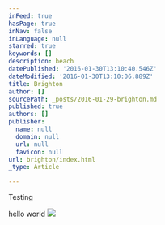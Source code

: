 ```yaml
---
inFeed: true
hasPage: true
inNav: false
inLanguage: null
starred: true
keywords: []
description: beach
datePublished: '2016-01-30T13:10:40.546Z'
dateModified: '2016-01-30T13:10:06.889Z'
title: Brighton
author: []
sourcePath: _posts/2016-01-29-brighton.md
published: true
authors: []
publisher:
  name: null
  domain: null
  url: null
  favicon: null
url: brighton/index.html
_type: Article

---
```

Testing

hello world
![](https://the-grid-user-content.s3-us-west-2.amazonaws.com/9d201aea-1a7d-421f-9d89-693126cebfdf.jpg)